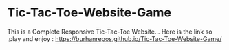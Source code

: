 # Tic-Tac-Toe-Website-Game
This is a Complete Responsive Tic-Tac-Toe Website...
Here is the link  so ,play and enjoy : https://burhanrepos.github.io/Tic-Tac-Toe-Website-Game/
